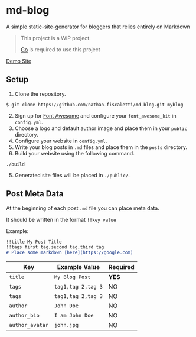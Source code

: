 # md-blog

A simple static-site-generator for bloggers that relies entirely on Markdown

> This project is a WIP project.
>
> [Go](https://golang.org/doc/install) is required to use this project

[Demo Site](https://blog.nathanf.tk/)

## Setup

1. Clone the repository.
```
$ git clone https://github.com/nathan-fiscaletti/md-blog.git myblog
```
2. Sign up for [Font Awesome](https://fontawesome.com) and configure your `font_awesome_kit` in `config.yml`.
2. Choose a logo and default author image and place them in your `public` directory.
3. Configure your website in `config.yml`. 
4. Write your blog posts in `.md` files and place them in the `posts` directory.
4. Build your website using the following command.
```
./build
```
5. Generated site files will be placed in `./public/`.

## Post Meta Data

At the beginning of each post `.md` file you can place meta data.

It should be written in the format `!!key value`

Example:
```md
!!title My Post Title
!!tags first tag,second tag,third tag
# Place some markdown [here](https://google.com)
```

|Key|Example Value|Required|
|---|---|---|
|`title`|`My Blog Post`|**YES**|
|`tags`|`tag1,tag 2,tag 3`|NO|
|`tags`|`tag1,tag 2,tag 3`|NO|
|`author`|`John Doe`|NO|
|`author_bio`|`I am John Doe`|NO|
|`author_avatar`|`john.jpg`|NO|
